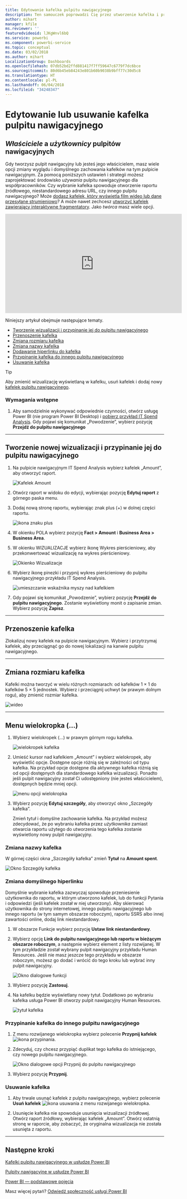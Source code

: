 ```yaml
---
title: Edytowanie kafelka pulpitu nawigacyjnego
description: Ten samouczek poprowadzi Cię przez utworzenie kafelka i przypięcie go do pulpitu nawigacyjnego, a następnie dowiesz się, jak edytować ten kafelek pulpitu nawigacyjnego — zmienić jego rozmiar i nazwę, przenieść, przypiąć i usunąć go oraz dodać do niego hiperlink.
author: mihart
manager: kfile
ms.reviewer: ''
featuredvideoid: lJKgWnvl6bQ
ms.service: powerbi
ms.component: powerbi-service
ms.topic: conceptual
ms.date: 03/02/2018
ms.author: mihart
LocalizationGroup: Dashboards
ms.openlocfilehash: 07db52bd2ffd881417f7ff59647c6779f7dc6bce
ms.sourcegitcommit: 80d6b45eb84243e801b60b9038b9bff77c30d5c8
ms.translationtype: HT
ms.contentlocale: pl-PL
ms.lasthandoff: 06/04/2018
ms.locfileid: "34248347"
---
```

# <a name="edit-or-remove-a-dashboard-tile"></a>Edytowanie lub usuwanie kafelka pulpitu nawigacyjnego

## <a name="dashboard-owners-versus-dashboard-consumers"></a>*Właściciele* a *użytkownicy* pulpitów nawigacyjnych
Gdy tworzysz pulpit nawigacyjny lub jesteś jego właścicielem, masz wiele opcji zmiany wyglądu i domyślnego zachowania kafelków na tym pulpicie nawigacyjnym. Za pomocą poniższych ustawień i strategii możesz zaprojektować środowisko *używania* pulpitu nawigacyjnego dla współpracowników.  Czy wybranie kafelka spowoduje otworzenie raportu źródłowego, niestandardowego adresu URL, czy innego pulpitu nawigacyjnego? Może [dodasz kafelek, który wyświetla film wideo lub dane przesyłane strumieniowo](service-dashboard-add-widget.md)? A może nawet zechcesz [utworzyć kafelek zawierający interaktywne fragmentatory](service-dashboard-pin-live-tile-from-report.md). Jako *twórca* masz wiele opcji. 

<iframe width="560" height="315" src="https://www.youtube.com/embed/lJKgWnvl6bQ" frameborder="0" allowfullscreen></iframe>

Niniejszy artykuł obejmuje następujące tematy.

* [Tworzenie wizualizacji i przypinanie jej do pulpitu nawigacyjnego](#create)
* [Przenoszenie kafelka](#move)
* [Zmiana rozmiaru kafelka](#resize)
* [Zmiana nazwy kafelka](#rename)
* [Dodawanie hiperlinku do kafelka](#hyperlink)
* [Przypinanie kafelka do innego pulpitu nawigacyjnego](#different)
* [Usuwanie kafelka](#delete)
  
 > [!TIP]
 > Aby zmienić wizualizację wyświetlaną w kafelku, usuń kafelek i dodaj nowy [kafelek pulpitu nawigacyjnego](service-dashboard-tiles.md).
 > 

 ### <a name="prerequisites"></a>Wymagania wstępne
 1. Aby samodzielnie wykonywać odpowiednie czynności, otwórz usługę Power BI (nie program Power BI Desktop) i [pobierz przykład IT Spend Analysis](sample-it-spend.md). Gdy pojawi się komunikat „Powodzenie”, wybierz pozycję **Przejdź do pulpitu nawigacyjnego**

- - -
<a name="create"></a>

## <a name="create-a-new-visualization-and-pin-it-to-the-dashboard"></a>Tworzenie nowej wizualizacji i przypinanie jej do pulpitu nawigacyjnego
1. Na pulpicie nawigacyjnym IT Spend Analysis wybierz kafelek „Amount”, aby otworzyć raport.

    ![Kafelek Amount](media/service-dashboard-edit-tile/power-bi-amount-tile.png)

2. Otwórz raport w widoku do edycji, wybierając pozycję **Edytuj raport** z górnego paska menu.

3. Dodaj nową stronę raportu, wybierając znak plus (+) w dolnej części raportu.

    ![ikona znaku plus](media/service-dashboard-edit-tile/power-bi-add-page.png)

4. W okienku POLA wybierz pozycję **Fact > Amount** i **Business Area > Business Area**.
 
5. W okienku WIZUALIZACJE wybierz ikonę Wykres pierścieniowy, aby przekonwertować wizualizację na wykres pierścieniowy.

    ![Okienko Wizualizacje](media/service-dashboard-edit-tile/power-bi-donut-chart.png)

5. Wybierz ikonę pinezki i przypnij wykres pierścieniowy do pulpitu nawigacyjnego przykładu IT Spend Analysis.

   ![umieszczanie wskaźnika myszy nad kafelkiem](media/service-dashboard-edit-tile/power-bi-pin.png)

6. Gdy pojawi się komunikat „Powodzenie”, wybierz pozycję **Przejdź do pulpitu nawigacyjnego**. Zostanie wyświetlony monit o zapisanie zmian. Wybierz pozycję **Zapisz**.

- - -
<a name="move"></a>

## <a name="move-the-tile"></a>Przenoszenie kafelka
Zlokalizuj nowy kafelek na pulpicie nawigacyjnym. Wybierz i przytrzymaj kafelek, aby przeciągnąć go do nowej lokalizacji na kanwie pulpitu nawigacyjnego.

- - -
<a name="resize"></a>

## <a name="resize-the-tile"></a>Zmiana rozmiaru kafelka
Kafelki można tworzyć w wielu różnych rozmiarach: od kafelków 1 × 1 do kafelków 5 × 5 jednostek. Wybierz i przeciągnij uchwyt (w prawym dolnym rogu), aby zmienić rozmiar kafelka.

![wideo](media/service-dashboard-edit-tile/pbigif_resizetile4.gif)

- - -
## <a name="the-ellipses--menu"></a>Menu wielokropka (...)

1. Wybierz wielokropek (...) w prawym górnym rogu kafelka. 
   
   ![wielokropek kafelka](media/service-dashboard-edit-tile/power-bi-tile.png)

2. Umieść kursor nad kafelkiem „Amount” i wybierz wielokropek, aby wyświetlić opcje. Dostępne opcje różnią się w zależności od typu kafelka.  Na przykład opcje dostępne dla aktywnego kafelka różnią się od opcji dostępnych dla standardowego kafelka wizualizacji. Ponadto jeśli pulpit nawigacyjny został Ci udostępniony (nie jesteś właścicielem), dostępnych będzie mniej opcji.

   ![menu opcji wielokropka](media/service-dashboard-edit-tile/power-bi-tile-menu-new.png)

3. Wybierz pozycję **Edytuj szczegóły**, aby otworzyć okno „Szczegóły kafelka”. 

    Zmień tytuł i domyślne zachowanie kafelka.  Na przykład możesz zdecydować, że po wybraniu kafelka przez *użytkownika* zamiast otwarcia raportu użytego do utworzenia tego kafelka zostanie wyświetlony nowy pulpit nawigacyjny.  
   


<a name="rename"></a>

### <a name="rename-the-tile"></a>Zmiana nazwy kafelka
W górnej części okna „Szczegóły kafelka” zmień **Tytuł** na **Amount spent**.

![Okno Szczegóły kafelka](media/service-dashboard-edit-tile/power-bi-tile-title.png)


<a name="hyperlink"></a>

### <a name="change-the-default-hyperlink"></a>Zmiana domyślnego hiperlinku
Domyślnie wybranie kafelka zazwyczaj spowoduje przeniesienie użytkownika do raportu, w którym utworzono kafelek, lub do funkcji Pytania i odpowiedzi (jeśli kafelek został w niej utworzony). Aby skierować użytkownika do strony internetowej, innego pulpitu nawigacyjnego lub innego raportu (w tym samym obszarze roboczym), raportu SSRS albo innej zawartości online, dodaj link niestandardowy.

1. W obszarze Funkcje wybierz pozycję **Ustaw link niestandardowy**.

2. Wybierz opcję **Link do pulpitu nawigacyjnego lub raportu w bieżącym obszarze roboczym**, a następnie wybierz element z listy rozwijanej.  W tym przykładzie został wybrany pulpit nawigacyjny przykładu Human Resources. Jeśli nie masz jeszcze tego przykładu w obszarze roboczym, możesz go dodać i wrócić do tego kroku lub wybrać inny pulpit nawigacyjny. 

    ![Okno dialogowe funkcji](media/service-dashboard-edit-tile/power-bi-custom-link.png)

3. Wybierz pozycję **Zastosuj**.

4. Na kafelku będzie wyświetlany nowy tytuł.  Dodatkowo po wybraniu kafelka usługa Power BI otworzy pulpit nawigacyjny Human Resources. 

    ![tytuł kafelka](media/service-dashboard-edit-tile/power-bi-title.png)

<a name="different"></a>

### <a name="pin-the-tile-to-a-different-dashboard"></a>Przypinanie kafelka do innego pulpitu nawigacyjnego
1. Z menu rozwijanego wielokropka wybierz polecenie **Przypnij kafelek** ![ikona przypinania](media/service-dashboard-edit-tile/pinnooutline.png).
2. Zdecyduj, czy chcesz przypiąć duplikat tego kafelka do istniejącego, czy nowego pulpitu nawigacyjnego. 
   
   ![Okno dialogowe opcji Przypnij do pulpitu nawigacyjnego](media/service-dashboard-edit-tile/pbi_pintoanotherdash.png)
3. Wybierz pozycję **Przypnij**.

<a name="delete"></a>

### <a name="delete-the-tile"></a>Usuwanie kafelka
1. Aby trwale usunąć kafelek z pulpitu nawigacyjnego, wybierz polecenie **Usuń kafelek** ![ikona usuwania](media/service-dashboard-edit-tile/power-bi-delete-tile-icon.png) z menu rozwijanego wielokropka. 

2. Usunięcie kafelka nie spowoduje usunięcia wizualizacji źródłowej. Otwórz raport źródłowy, wybierając kafelek „Amount”. Otwórz ostatnią stronę w raporcie, aby zobaczyć, że oryginalna wizualizacja nie została usunięta z raportu. 

- - -
## <a name="next-steps"></a>Następne kroki
[Kafelki pulpitu nawigacyjnego w usłudze Power BI](service-dashboard-tiles.md)

[Pulpity nawigacyjne w usłudze Power BI](service-dashboards.md)

[Power BI — podstawowe pojęcia](service-basic-concepts.md)

Masz więcej pytań? [Odwiedź społeczność usługi Power BI](http://community.powerbi.com/)

